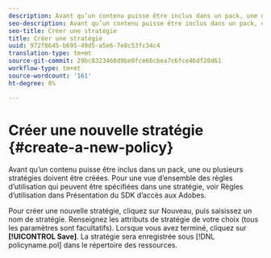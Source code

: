 ```yaml
---
description: Avant qu’un contenu puisse être inclus dans un pack, une ou plusieurs stratégies doivent être créées. Pour une vue d’ensemble des règles d’utilisation qui peuvent être spécifiées dans une stratégie, voir Règles d’utilisation dans Présentation du SDK d’accès aux Adobes.
seo-description: Avant qu’un contenu puisse être inclus dans un pack, une ou plusieurs stratégies doivent être créées. Pour une vue d’ensemble des règles d’utilisation qui peuvent être spécifiées dans une stratégie, voir Règles d’utilisation dans Présentation du SDK d’accès aux Adobes.
seo-title: Créer une stratégie
title: Créer une stratégie
uuid: 972f8645-b695-49d5-a5e6-7e8c53fc34c4
translation-type: tm+mt
source-git-commit: 29bc8323460d9be0fce66cbea7c6fce46df20d61
workflow-type: tm+mt
source-wordcount: '161'
ht-degree: 0%

---
```



# Créer une nouvelle stratégie {#create-a-new-policy}

Avant qu’un contenu puisse être inclus dans un pack, une ou plusieurs stratégies doivent être créées. Pour une vue d’ensemble des règles d’utilisation qui peuvent être spécifiées dans une stratégie, voir Règles d’utilisation dans Présentation du SDK d’accès aux Adobes.

Pour créer une nouvelle stratégie, cliquez sur Nouveau, puis saisissez un nom de stratégie. Renseignez les attributs de stratégie de votre choix (tous les paramètres sont facultatifs). Lorsque vous avez terminé, cliquez sur **[!UICONTROL Save]**. La stratégie sera enregistrée sous [!DNL policyname.pol] dans le répertoire des ressources.
